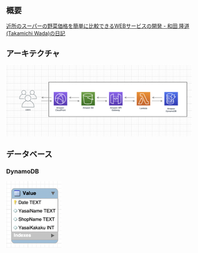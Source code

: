 ## 概要

[近所のスーパーの野菜価格を簡単に比較できるWEBサービスの開発 \- 和田 隆道 \(Takamichi Wada\)の日記](https://person.hatenablog.jp/entry/2020/09/30/000000)

## アーキテクチャ

<img src="https://github.com/wadayamada/yasaikakaku/blob/main/architecture.png" width="900">

## データベース
### DynamoDB

<img src="https://github.com/wadayamada/yasaikakaku/blob/main/database-v2.png" width="150">
